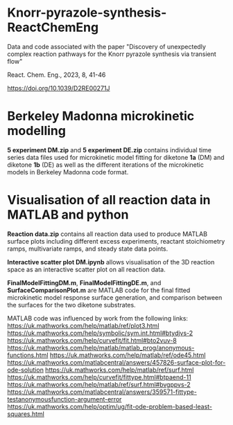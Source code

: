 # Knorr-pyrazole-synthesis-ReactChemEng
Data and code associated with the paper "Discovery of unexpectedly complex reaction pathways for the Knorr pyrazole synthesis via transient flow"

React. Chem. Eng., 2023, 8, 41-46

https://doi.org/10.1039/D2RE00271J


# Berkeley Madonna microkinetic modelling
**5 experiment DM.zip** and **5 experiment DE.zip** contains individual time series data files used for microkinetic model fitting for diketone **1a** (DM) and diketone **1b** (DE) as well as the different iterations of the microkinetic models in Berkeley Madonna code format.

# Visualisation of all reaction data in MATLAB and python
**Reaction data.zip** contains all reaction data used to produce MATLAB surface plots including different excess experiments, reactant stoichiometry ramps, multivariate ramps, and steady state data points.

**Interactive scatter plot DM.ipynb** allows visualisation of the 3D reaction space as an interactive scatter plot on all reaction data.

**FinalModelFittingDM.m**, **FinalModelFittingDE.m**, and **SurfaceComparisonPlot.m** are MATLAB code for the final fitted microkinetic model response surface generation, and comparison between the surfaces for the two diketone substrates.

MATLAB code was influenced by work from the following links:
https://uk.mathworks.com/help/matlab/ref/plot3.html
https://uk.mathworks.com/help/symbolic/sym.int.html#btydjvs-2
https://uk.mathworks.com/help/curvefit/fit.html#bto2vuv-8
https://uk.mathworks.com/help/matlab/matlab_prog/anonymous-functions.html
https://uk.mathworks.com/help/matlab/ref/ode45.html
https://uk.mathworks.com/matlabcentral/answers/457826-surface-plot-for-ode-solution
https://uk.mathworks.com/help/matlab/ref/surf.html
https://uk.mathworks.com/help/curvefit/fittype.html#btpaend-11
https://uk.mathworks.com/help/matlab/ref/surf.html#bvgppvs-2
https://uk.mathworks.com/matlabcentral/answers/359571-fittype-testanonymousfunction-argument-error
https://uk.mathworks.com/help/optim/ug/fit-ode-problem-based-least-squares.html
